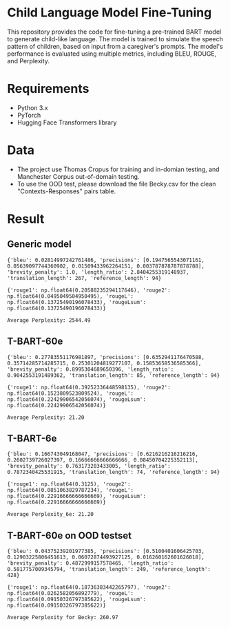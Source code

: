 # Child Language Model Fine-Tuning

This repository provides the code for fine-tuning a pre-trained BART model to generate child-like language. The model is trained to simulate the speech pattern of children, based on input from a caregiver's prompts. The model's performance is evaluated using multiple metrics, including BLEU, ROUGE, and Perplexity.

# Requirements

- Python 3.x
- PyTorch
- Hugging Face Transformers library

# Data
- The project use Thomas Cropus for training and in-domian testing, and Manchester Corpus out-of-domain testing.
- To use the OOD test, please download the file Becky.csv for the clean "Contexts-Responses" pairs table.

# Result
## Generic model
```
{'bleu': 0.02814997242761486, 'precisions': [0.1947565543071161, 0.05639097744360902, 0.01509433962264151, 0.003787878787878788], 'brevity_penalty': 1.0, 'length_ratio': 2.8404255319148937, 'translation_length': 267, 'reference_length': 94}
```
```
{'rouge1': np.float64(0.20588235294117646), 'rouge2': np.float64(0.0495049504950495), 'rougeL': np.float64(0.13725490196078433), 'rougeLsum': np.float64(0.13725490196078433)}
```
```
Average Perplexity: 2544.49
```
## T-BART-60e
```
{'bleu': 0.27783551176981897, 'precisions': [0.6352941176470588, 0.35714285714285715, 0.25301204819277107, 0.15853658536585366], 'brevity_penalty': 0.8995304689650396, 'length_ratio': 0.9042553191489362, 'translation_length': 85, 'reference_length': 94}
```
```
{'rouge1': np.float64(0.39252336448598135), 'rouge2': np.float64(0.1523809523809524), 'rougeL': np.float64(0.22429906542056074), 'rougeLsum': np.float64(0.22429906542056074)}
```
```
Average Perplexity: 21.20
```
## T-BART-6e
```
{'bleu': 0.166743049168047, 'precisions': [0.6216216216216216, 0.2602739726027397, 0.16666666666666666, 0.08450704225352113], 'brevity_penalty': 0.763173203433005, 'length_ratio': 0.7872340425531915, 'translation_length': 74, 'reference_length': 94}
```
```
{'rouge1': np.float64(0.3125), 'rouge2': np.float64(0.0851063829787234), 'rougeL': np.float64(0.22916666666666669), 'rougeLsum': np.float64(0.22916666666666669)}
```
```
Average Perplexity_6e: 21.20
```
## T-BART-60e on OOD testset
```
{'bleu': 0.04375239201977385, 'precisions': [0.5100401606425703, 0.12903225806451613, 0.06072874493927125, 0.016260162601626018], 'brevity_penalty': 0.4872999157578465, 'length_ratio': 0.5817757009345794, 'translation_length': 249, 'reference_length': 428}
```
```
{'rouge1': np.float64(0.18736383442265797), 'rouge2': np.float64(0.0262582056892779), 'rougeL': np.float64(0.09150326797385622), 'rougeLsum': np.float64(0.09150326797385622)}
```
```
Average Perplexity for Becky: 260.97
```
